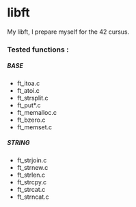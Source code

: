 # libft
My libft, I prepare myself for the 42 cursus.

### Tested functions :

##### BASE
- ft_itoa.c     
- ft_atoi.c
- ft_strsplit.c
- ft_put*.c
- ft_memalloc.c
- ft_bzero.c
- ft_memset.c

##### STRING
- ft_strjoin.c
- ft_strnew.c
- ft_strlen.c
- ft_strcpy.c
- ft_strcat.c
- ft_strncat.c
